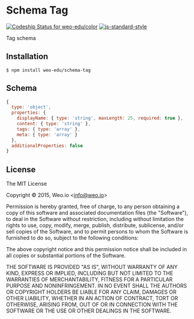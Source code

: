 
# Schema Tag

[ ![Codeship Status for weo-edu/color](https://img.shields.io/codeship/d2207fe0-0ae6-0133-c64c-2696e3e4b295/master.svg)](https://codeship.com/projects/90734) [![js-standard-style](https://img.shields.io/badge/code%20style-standard-brightgreen.svg?style=flat)](https://github.com/feross/standard)

Tag schema

## Installation

    $ npm install weo-edu/schema-tag

## Schema

```js
{
  type: 'object',
  properties: {
    displayName: { type: 'string', maxLength: 25, required: true },
    content: { type: 'string' },
    tags: { type: 'array' },
    meta: { type: 'array' }
  },
  additionalProperties: false
}
```

## License

The MIT License

Copyright &copy; 2015, Weo.io &lt;info@weo.io&gt;

Permission is hereby granted, free of charge, to any person obtaining a copy of this software and associated documentation files (the "Software"), to deal in the Software without restriction, including without limitation the rights to use, copy, modify, merge, publish, distribute, sublicense, and/or sell copies of the Software, and to permit persons to whom the Software is furnished to do so, subject to the following conditions:

The above copyright notice and this permission notice shall be included in all copies or substantial portions of the Software.

THE SOFTWARE IS PROVIDED "AS IS", WITHOUT WARRANTY OF ANY KIND, EXPRESS OR IMPLIED, INCLUDING BUT NOT LIMITED TO THE WARRANTIES OF MERCHANTABILITY, FITNESS FOR A PARTICULAR PURPOSE AND NONINFRINGEMENT. IN NO EVENT SHALL THE AUTHORS OR COPYRIGHT HOLDERS BE LIABLE FOR ANY CLAIM, DAMAGES OR OTHER LIABILITY, WHETHER IN AN ACTION OF CONTRACT, TORT OR OTHERWISE, ARISING FROM, OUT OF OR IN CONNECTION WITH THE SOFTWARE OR THE USE OR OTHER DEALINGS IN THE SOFTWARE.
